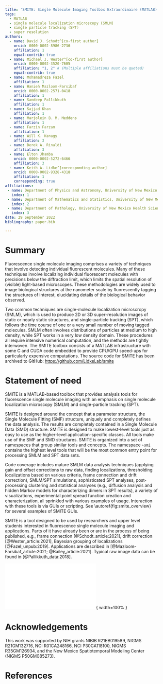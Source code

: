 ```yaml
---
title: 'SMITE: Single Molecule Imaging Toolbox Extraordinaire (MATLAB)'
tags:
  - MATLAB
  - single molecule localization microscopy (SMLM)
  - single particle tracking (SPT)
  - super resolution
authors:
  - name: David J. Schodt^[co-first author]
    orcid: 0000-0002-8986-2736
    affiliation: 1
    equal-contrib: true
  - name: Michael J. Wester^[co-first author]
    orcid: 0000-0002-3520-7605
    affiliation: "1, 2" # (Multiple affiliations must be quoted)
    equal-contrib: true
  - name: Mohamadreza Fazel
    affiliation: 1
  - name: Hanieh Mazloom-Farsibaf
    orcid: 0000-0002-2571-0418
    affiliation: 1
  - name: Sandeep Pallikkuth
    affiliation: 1
  - name: Sajjad Khan
    affiliation: 1
  - name: Marjolein B. M. Meddens
    affiliation: 1
  - name: Farzin Farzam
    affiliation: 1
  - name: Will K. Kanagy
    affiliation: 3
  - name: Derek A. Rinaldi
    affiliation: 3
  - name: Elton Jhamba
    orcid: 0000-0002-5272-6466
    affiliation: 3
  - name: Keith A. Lidke^[corresponding author]
    orcid: 0000-0002-9328-4318
    affiliation: 1
    corresponding: true
affiliations:
 - name: Department of Physics and Astronomy, University of New Mexico
   index: 1
 - name: Department of Mathematics and Statistics, University of New Mexico
   index: 2
 - name: Department of Pathology, University of New Mexico Health Sciences Center
   index: 3
date: 29 September 2022
bibliography: paper.bib

---
```


# Summary

Fluorescence single molecule imaging comprises a variety of techniques that
involve detecting individual fluorescent molecules.  Many of these techniques
involve localizing individual fluorescent molecules with precisions below the
diffraction limit, which limits the spatial resolution of (visible) light-based
microscopes.  These methodologies are widely used to image biological
structures at the nanometer scale by fluorescently tagging the structures of
interest, elucidating details of the biological behavior observed.

Two common techniques are single-molecule localization microscropy (SMLM),
which is used to produce 2D or 3D super-resolution images of static or nearly
static structures, and single-particle tracking (SPT), which follows the time
course of one or a very small number of moving tagged molecules.  SMLM often
involves distributions of particles at medium to high density, while SPT works
in a very low density domain.  These procedures all require intensive numerical
computation, and the methods are tightly interwoven.  The SMITE toolbox
consists of a MATLAB infrastructure with some C and CUDA code embedded to
provide CPU/GPU speed-ups for particularly expensive computations.
The source code for SMITE has been archived to GitHub:
https://github.com/LidkeLab/smite

# Statement of need

SMITE is a MATLAB-based toolbox that provides analysis tools for fluorescence
single molecule imaging with an emphasis on single molecule localization
microscopy (SMLM) and single-particle tracking (SPT).

SMITE is designed around the concept that a parameter structure, the Single
Molecule Fitting (SMF) structure, uniquely and completely defines the data
analysis.  The results are completely contained in a Single Molecule Data (SMD)
structure.  SMITE is designed to make lowest-level tools just as easy to use as
the higher-level application-specific classes.  All tools make use of the SMF
and SMD structures.  SMITE is organized into a set of namespaces that group
similar tools and concepts.  The namespace  `+smi`  contains the highest level
tools that will be the most common entry point for processing SMLM and SPT data
sets. 

Code coverage includes mature SMLM data analysis techniques (applying gain and 
offset corrections to raw data, finding localizations, thresholding
localizations based on various criteria, frame connection and drift
correction), SMLM/SPT simulations, sophisticated SPT analyses, post-processing
clustering and statistical analyses (e.g., diffusion analysis and hidden Markov
models for characterizing dimers in SPT results), a variety of visualizations,
experimental point spread function creation and characterization, all sprinkled
with various examples of usage.  Interaction with these tools is via GUIs or
scripting.  See \autoref{fig:smite_overview} for several examples of SMITE
GUIs.

SMITE is a tool designed to be used by researchers and upper level students
interested in fluorescence single molecule imaging and applications.  Parts of
it have already been or are in the process of being published, e.g., frame
connection [@Schodt_article:2021], drift correction [@Wester_article:2021],
Bayesian grouping of localizations [@Fazel_unpub:2019].  Applications are
described in [@Mazloom-Farsibaf_article:2021; @Bailey_article:2021].
Typical raw image data can be found in [@Pallikkuth_data:2018].

![SMITE GUIs for making movies from SPT trajectories, SMLM analysis, channel
registration, and inspection of results contained in SMD
structures.\label{fig:smite_overview}](smite_overview.pdf){ width=100% }

# Acknowledgements

This work was supported by NIH grants NIBIB R21EB019589, NIGMS R21GM132716,
NCI R01CA248166, NCI P30CA118100, NIGMS R35GM126934,
and the New Mexico Spatiotemporal Modeling Center (NIGMS P50GM085273).

# References
